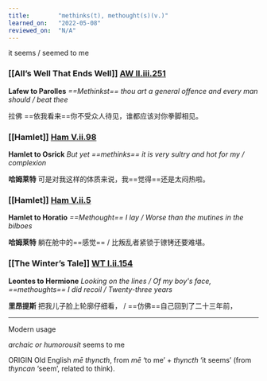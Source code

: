 ```yaml
---
title:        "methinks(t), methought(s)(v.)"
learned_on:   "2022-05-08"
reviewed_on:  "N/A"
---
```


it seems / seemed to me

### [[All’s Well That Ends Well]] [AW II.iii.251](https://www.shakespeareswords.com/Public/Play.aspx?Act=2&Scene=3&WorkId=30#221636)

**Lafew to Parolles** *==Methinkst== thou art a general offence and every man should / beat thee*

拉佛 ==依我看来==你不受众人待见，谁都应该对你拳脚相见。

### [[Hamlet]] [Ham V.ii.98](https://www.shakespeareswords.com/Public/Play.aspx?Act=5&Scene=2&WorkId=2#119822)

**Hamlet to Osrick** *But yet ==methinks== it is very sultry and hot for my / complexion*

**哈姆莱特** 可是对我这样的体质来说，我==觉得==还是太闷热啦。

### [[Hamlet]] [Ham V.ii.5](https://www.shakespeareswords.com/Public/Play.aspx?Act=5&Scene=2&WorkId=2#119692)

**Hamlet to Horatio** *==Methought== I lay / Worse than the mutines in the bilboes*

**哈姆莱特** 躺在舱中的==感觉== / 比叛乱者紧锁于镣铐还要难堪。

### [[The Winter’s Tale]] [WT I.ii.154](https://www.shakespeareswords.com/Public/Play.aspx?Act=1&Scene=2&WorkId=35#240856)

**Leontes to Hermione** *Looking on the lines / Of my boy's face, ==methoughts== I did recoil / Twenty-three years*

**里昂提斯** 把我儿子脸上轮廓仔细看， / ==仿佛==自己回到了二十三年前，

-----

Modern usage

*archaic or humorousit* seems to me

ORIGIN Old English *mē thyncth*, from *mē* ‘to me’ + *thyncth* ‘it seems’ (from *thyncan* ‘seem’, related to think).
